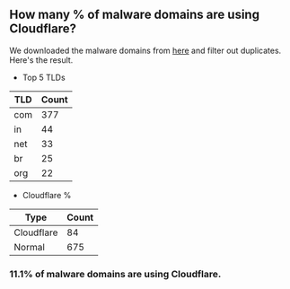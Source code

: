 ## How many % of malware domains are using Cloudflare?


We downloaded the malware domains from [here](https://urlhaus.abuse.ch) and filter out duplicates.
Here's the result.


[//]: # (start replacement)


- Top 5 TLDs

| TLD | Count |
| --- | --- |
| com | 377 |
| in | 44 |
| net | 33 |
| br | 25 |
| org | 22 |


- Cloudflare %

| Type | Count |
| --- | --- |
| Cloudflare | 84 |
| Normal | 675 |


### 11.1% of malware domains are using Cloudflare.
